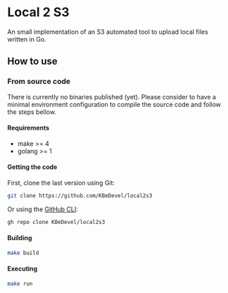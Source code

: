 # Local 2 S3

An small implementation of an S3 automated tool to upload local files written in Go.

## How to use

### From source code

There is currently no binaries published (yet). Please consider to have a minimal environment configuration to compile the source code and follow the steps bellow.

#### Requirements

- make >= 4
- golang >= 1

#### Getting the code

First, clone the last version using Git:

```sh
git clone https://github.com/KBeDevel/local2s3
```

Or using the [GitHub CLI](https://cli.github.com):

```sh
gh repo clone KBeDevel/local2s3
```

#### Building

```sh
make build
```

#### Executing

```sh
make run
```
